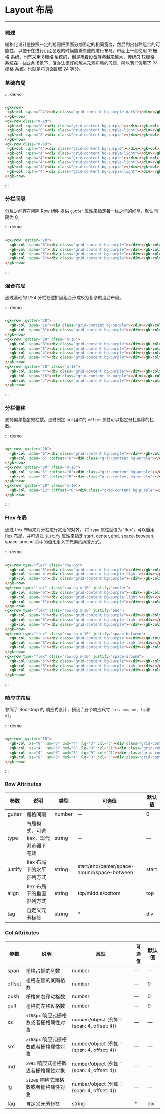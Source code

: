 # Layout 布局
----
### 概述
栅格化设计是按照一定的规则把页面分成固定的相同宽度，然后列出各种组合的可能性，以便于在进行页面呈现的时候能够快速的进行布局。市面上一般使用 12栅格 系统，也有采用 8栅格 系统的，但是随着设备屏幕越来越大，传统的 12栅格 系统在一些业务场景下，没办法很好的解决元素布局的问题，所以我们使用了 24栅格 系统。也就是将页面区域 24 等分。
### 基础布局
<div class="demo-block">
 <gk-row>
   <gk-col :span="24"><div class="grid-content bg-purple-dark"></div></gk-col>
 </gk-row>
 <gk-row class="m-10">
   <gk-col :span="8"><div class="grid-content bg-purple"></div></gk-col>
   <gk-col :span="8"><div class="grid-content bg-purple-light"></div></gk-col>
   <gk-col :span="8"><div class="grid-content bg-purple"></div></gk-col>
 </gk-row>
 <gk-row class="m-10">
   <gk-col :span="4"><div class="grid-content bg-purple"></div></gk-col>
   <gk-col :span="4"><div class="grid-content bg-purple-light"></div></gk-col>
   <gk-col :span="4"><div class="grid-content bg-purple"></div></gk-col>
   <gk-col :span="4"><div class="grid-content bg-purple-light"></div></gk-col>
   <gk-col :span="4"><div class="grid-content bg-purple"></div></gk-col>
   <gk-col :span="4"><div class="grid-content bg-purple-light"></div></gk-col>
 </gk-row>
</div>

::: demo
```html

<gk-row>
 <gk-col :span="24"><div class="grid-content bg-purple-dark"></div></gk-col>
</gk-row>
<gk-row class="m-10">
 <gk-col :span="8"><div class="grid-content bg-purple"></div></gk-col>
 <gk-col :span="8"><div class="grid-content bg-purple-light"></div></gk-col>
 <gk-col :span="8"><div class="grid-content bg-purple"></div></gk-col>
</gk-row>
<gk-row class="m-10">
 <gk-col :span="4"><div class="grid-content bg-purple"></div></gk-col>
 <gk-col :span="4"><div class="grid-content bg-purple-light"></div></gk-col>
 <gk-col :span="4"><div class="grid-content bg-purple"></div></gk-col>
 <gk-col :span="4"><div class="grid-content bg-purple-light"></div></gk-col>
 <gk-col :span="4"><div class="grid-content bg-purple"></div></gk-col>
 <gk-col :span="4"><div class="grid-content bg-purple-light"></div></gk-col>
</gk-row>

```
:::

### 分栏间隔

分栏之间存在间隔
Row 组件 提供 ```gutter``` 属性来指定每一栏之间的间隔，默认间隔为 0。

<div class="demo-block">
  <gk-row :gutter="20">
    <gk-col :span="6"><div class="grid-content bg-purple"></div></gk-col>
    <gk-col :span="6"><div class="grid-content bg-purple"></div></gk-col>
    <gk-col :span="6"><div class="grid-content bg-purple"></div></gk-col>
    <gk-col :span="6"><div class="grid-content bg-purple"></div></gk-col>
  </gk-row>
</div>

::: demo

```html

<gk-row :gutter="20">
  <gk-col :span="6"><div class="grid-content bg-purple"></div></gk-col>
  <gk-col :span="6"><div class="grid-content bg-purple"></div></gk-col>
  <gk-col :span="6"><div class="grid-content bg-purple"></div></gk-col>
  <gk-col :span="6"><div class="grid-content bg-purple"></div></gk-col>
</gk-row>

```

:::

### 混合布局

通过基础的 1/24 分栏任意扩展组合形成较为复杂的混合布局。

<div class="demo-block">
  <gk-row :gutter="20">
    <gk-col :span="16"><div class="grid-content bg-purple"></div></gk-col>
    <gk-col :span="8"><div class="grid-content bg-purple"></div></gk-col>
  </gk-row>
  <gk-row :gutter="20" class="m-10">
    <gk-col :span="8"><div class="grid-content bg-purple"></div></gk-col>
    <gk-col :span="8"><div class="grid-content bg-purple"></div></gk-col>
    <gk-col :span="4"><div class="grid-content bg-purple"></div></gk-col>
    <gk-col :span="4"><div class="grid-content bg-purple"></div></gk-col>
  </gk-row>
  <gk-row :gutter="20" class="m-10">
    <gk-col :span="4"><div class="grid-content bg-purple"></div></gk-col>
    <gk-col :span="16"><div class="grid-content bg-purple"></div></gk-col>
    <gk-col :span="4"><div class="grid-content bg-purple"></div></gk-col>
  </gk-row>
</div>

::: demo

```html

<gk-row :gutter="20">
  <gk-col :span="16"><div class="grid-content bg-purple"></div></gk-col>
  <gk-col :span="8"><div class="grid-content bg-purple"></div></gk-col>
</gk-row>
<gk-row :gutter="20" class="m-10">
  <gk-col :span="8"><div class="grid-content bg-purple"></div></gk-col>
  <gk-col :span="8"><div class="grid-content bg-purple"></div></gk-col>
  <gk-col :span="4"><div class="grid-content bg-purple"></div></gk-col>
  <gk-col :span="4"><div class="grid-content bg-purple"></div></gk-col>
</gk-row>
<gk-row :gutter="20" class="m-10">
  <gk-col :span="4"><div class="grid-content bg-purple"></div></gk-col>
  <gk-col :span="16"><div class="grid-content bg-purple"></div></gk-col>
  <gk-col :span="4"><div class="grid-content bg-purple"></div></gk-col>
</gk-row>

```

:::

### 分栏偏移

支持偏移指定的栏数。通过制定 col 组件的 ```offset``` 属性可以指定分栏偏移的栏数。

<div class="demo-block">
  <gk-row :gutter="20">
    <gk-col :span="6"><div class="grid-content bg-purple"></div></gk-col>
    <gk-col :span="6" :offset="6"><div class="grid-content bg-purple"></div></gk-col>
  </gk-row>
  <gk-row :gutter="20" class="m-10">
    <gk-col :span="6" :offset="6"><div class="grid-content bg-purple"></div></gk-col>
    <gk-col :span="6" :offset="6"><div class="grid-content bg-purple"></div></gk-col>
  </gk-row>
  <gk-row :gutter="20" class="m-10">
    <gk-col :span="12" :offset="6"><div class="grid-content bg-purple"></div></gk-col>
  </gk-row>
</div>

::: demo

```html

<gk-row :gutter="20">
  <gk-col :span="6"><div class="grid-content bg-purple"></div></gk-col>
  <gk-col :span="6" :offset="6"><div class="grid-content bg-purple"></div></gk-col>
</gk-row>
<gk-row :gutter="20" class="m-10">
  <gk-col :span="6" :offset="6"><div class="grid-content bg-purple"></div></gk-col>
  <gk-col :span="6" :offset="6"><div class="grid-content bg-purple"></div></gk-col>
</gk-row>
<gk-row :gutter="20" class="m-10">
  <gk-col :span="12" :offset="6"><div class="grid-content bg-purple"></div></gk-col>
</gk-row>

```

:::

### Flex 布局

通过 flex 布局来对分栏进行灵活的对齐。
将 ```type``` 属性赋值为 'flex'，可以启用 flex 布局，并可通过 ```justify``` 属性来指定 start, center, end, space-between, space-around 其中的值来定义子元素的排版方式。
<div class="demo-block">
  <gk-row type="flex" class="row-bg">
    <gk-col :span="6"><div class="grid-content bg-purple"></div></gk-col>
    <gk-col :span="6"><div class="grid-content bg-purple-light"></div></gk-col>
    <gk-col :span="6"><div class="grid-content bg-purple"></div></gk-col>
  </gk-row>
  <gk-row type="flex" class="row-bg m-10" justify="center">
    <gk-col :span="6"><div class="grid-content bg-purple"></div></gk-col>
    <gk-col :span="6"><div class="grid-content bg-purple-light"></div></gk-col>
    <gk-col :span="6"><div class="grid-content bg-purple"></div></gk-col>
  </gk-row>
  <gk-row type="flex" class="row-bg m-10" justify="end">
    <gk-col :span="6"><div class="grid-content bg-purple"></div></gk-col>
    <gk-col :span="6"><div class="grid-content bg-purple-light"></div></gk-col>
    <gk-col :span="6"><div class="grid-content bg-purple"></div></gk-col>
  </gk-row>
  <gk-row type="flex" class="row-bg m-10" justify="space-between">
    <gk-col :span="6"><div class="grid-content bg-purple"></div></gk-col>
    <gk-col :span="6"><div class="grid-content bg-purple-light"></div></gk-col>
    <gk-col :span="6"><div class="grid-content bg-purple"></div></gk-col>
  </gk-row>
  <gk-row type="flex" class="row-bg m-10" justify="space-around">
    <gk-col :span="6"><div class="grid-content bg-purple"></div></gk-col>
    <gk-col :span="6"><div class="grid-content bg-purple-light"></div></gk-col>
    <gk-col :span="6"><div class="grid-content bg-purple"></div></gk-col>
  </gk-row>
</div>

::: demo

```html

<gk-row type="flex" class="row-bg">
  <gk-col :span="6"><div class="grid-content bg-purple"></div></gk-col>
  <gk-col :span="6"><div class="grid-content bg-purple-light"></div></gk-col>
  <gk-col :span="6"><div class="grid-content bg-purple"></div></gk-col>
</gk-row>
<gk-row type="flex" class="row-bg m-10" justify="center">
  <gk-col :span="6"><div class="grid-content bg-purple"></div></gk-col>
  <gk-col :span="6"><div class="grid-content bg-purple-light"></div></gk-col>
  <gk-col :span="6"><div class="grid-content bg-purple"></div></gk-col>
</gk-row>
<gk-row type="flex" class="row-bg m-10" justify="end">
  <gk-col :span="6"><div class="grid-content bg-purple"></div></gk-col>
  <gk-col :span="6"><div class="grid-content bg-purple-light"></div></gk-col>
  <gk-col :span="6"><div class="grid-content bg-purple"></div></gk-col>
</gk-row>
<gk-row type="flex" class="row-bg m-10" justify="space-between">
  <gk-col :span="6"><div class="grid-content bg-purple"></div></gk-col>
  <gk-col :span="6"><div class="grid-content bg-purple-light"></div></gk-col>
  <gk-col :span="6"><div class="grid-content bg-purple"></div></gk-col>
</gk-row>
<gk-row type="flex" class="row-bg m-10" justify="space-around">
  <gk-col :span="6"><div class="grid-content bg-purple"></div></gk-col>
  <gk-col :span="6"><div class="grid-content bg-purple-light"></div></gk-col>
  <gk-col :span="6"><div class="grid-content bg-purple"></div></gk-col>
</gk-row>

```

:::

### 响应式布局

参照了 Bootstrap 的 响应式设计，预设了五个响应尺寸：```xs```、```sm```、```md```、```lg``` 和 ```xl```。
<div class="demo-block">
  <gk-row :gutter="10">
    <gk-col :xs="8" :sm="6" :md="4" :lg="3" :xl="1"><div class="grid-content bg-purple"></div></gk-col>
    <gk-col :xs="4" :sm="6" :md="8" :lg="9" :xl="11"><div class="grid-content bg-purple-light"></div></gk-col>
    <gk-col :xs="4" :sm="6" :md="8" :lg="9" :xl="11"><div class="grid-content bg-purple"></div></gk-col>
    <gk-col :xs="8" :sm="6" :md="4" :lg="3" :xl="1"><div class="grid-content bg-purple-light"></div></gk-col>
  </gk-row>
</div>


::: demo
```html

<gk-row :gutter="10">
  <gk-col :xs="8" :sm="6" :md="4" :lg="3" :xl="1"><div class="grid-content bg-purple"></div></gk-col>
  <gk-col :xs="4" :sm="6" :md="8" :lg="9" :xl="11"><div class="grid-content bg-purple-light"></div></gk-col>
  <gk-col :xs="4" :sm="6" :md="8" :lg="9" :xl="11"><div class="grid-content bg-purple"></div></gk-col>
  <gk-col :xs="8" :sm="6" :md="4" :lg="3" :xl="1"><div class="grid-content bg-purple-light"></div></gk-col>
</gk-row>

```

:::

### Row Attributes

| 参数      | 说明          | 类型      | 可选值                           | 默认值  |
|---------- |-------------- |---------- |--------------------------------  |-------- |
| gutter | 栅格间隔 | number | — | 0 |
| type | 布局模式，可选 flex，现代浏览器下有效 | string | — | — |
| justify | flex 布局下的水平排列方式 | string | start/end/center/space-around/space-between | start |
| align | flex 布局下的垂直排列方式 | string | top/middle/bottom | top |
| tag | 自定义元素标签 | string | * | div |

### Col Attributes
| 参数      | 说明          | 类型      | 可选值                           | 默认值  |
|---------- |-------------- |---------- |--------------------------------  |-------- |
| span | 栅格占据的列数 | number | — | — |
| offset | 栅格左侧的间隔格数 | number | — | 0 |
| push |  栅格向右移动格数 | number | — | 0 |
| pull |  栅格向左移动格数 | number | — | 0 |
| xs | `<768px` 响应式栅格数或者栅格属性对象 | number/object (例如： {span: 4, offset: 4}) | — | — |
| sm | `≥768px` 响应式栅格数或者栅格属性对象 | number/object (例如： {span: 4, offset: 4}) | — | — |
| md | `≥992` 响应式栅格数或者栅格属性对象 | number/object (例如： {span: 4, offset: 4}) | — | — |
| lg | `≥1200` 响应式栅格数或者栅格属性对象 | number/object (例如： {span: 4, offset: 4}) | — | — |
| tag | 自定义元素标签 | string | * | div |

